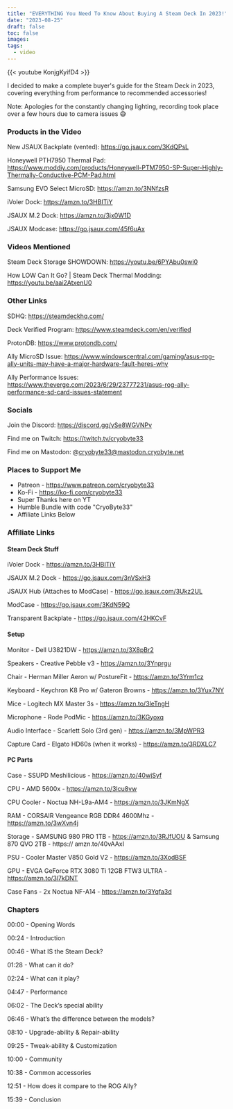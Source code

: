 ```yaml
---
title: "EVERYTHING You Need To Know About Buying A Steam Deck In 2023!"
date: "2023-08-25"
draft: false
toc: false
images:
tags:
  - video
---
```


{{< youtube KonjgKyifD4 >}}

I decided to make a complete buyer's guide for the Steam Deck in 2023, covering everything from performance to recommended accessories!

Note: Apologies for the constantly changing lighting, recording took place over a few hours due to camera issues 😅

### Products in the Video

New JSAUX Backplate (vented): https://go.jsaux.com/3KdQPsL

Honeywell PTH7950 Thermal Pad: https://www.moddiy.com/products/Honeywell-PTM7950-SP-Super-Highly-Thermally-Conductive-PCM-Pad.html

Samsung EVO Select MicroSD: https://amzn.to/3NNfzsR

iVoler Dock: https://amzn.to/3HBITiY

JSAUX M.2 Dock: https://amzn.to/3jx0W1D

JSAUX Modcase: https://go.jsaux.com/45f6uAx

### Videos Mentioned

Steam Deck Storage SHOWDOWN: https://youtu.be/6PYAbu0swi0

How LOW Can It Go? | Steam Deck Thermal Modding: https://youtu.be/aai2AtxenU0

### Other Links

SDHQ: https://steamdeckhq.com/

Deck Verified Program: https://www.steamdeck.com/en/verified

ProtonDB: https://www.protondb.com/

Ally MicroSD Issue: https://www.windowscentral.com/gaming/asus-rog-ally-units-may-have-a-major-hardware-fault-heres-why

Ally Performance Issues: https://www.theverge.com/2023/6/29/23777231/asus-rog-ally-performance-sd-card-issues-statement

### Socials

Join the Discord: https://discord.gg/ySe8WGVNPv

Find me on Twitch: https://twitch.tv/cryobyte33

Find me on Mastodon: @cryobyte33@mastodon.cryobyte.net

### Places to Support Me

* Patreon - https://www.patreon.com/cryobyte33
* Ko-Fi - https://ko-fi.com/cryobyte33
* Super Thanks here on YT
* Humble Bundle with code "CryoByte33"
* Affiliate Links Below

### Affiliate Links

#### Steam Deck Stuff

iVoler Dock - https://amzn.to/3HBITiY

JSAUX M.2 Dock - https://go.jsaux.com/3nVSxH3

JSAUX Hub (Attaches to ModCase) - https://go.jsaux.com/3Ukz2UL

ModCase - https://go.jsaux.com/3KdN59Q

Transparent Backplate - https://go.jsaux.com/42HKCvF

#### Setup

Monitor - Dell U3821DW - https://amzn.to/3X8pBr2

Speakers - Creative Pebble v3 - https://amzn.to/3Ynprgu

Chair - Herman Miller Aeron w/ PostureFit - https://amzn.to/3Yrm1cz

Keyboard - Keychron K8 Pro w/ Gateron Browns - https://amzn.to/3Yux7NY

Mice - Logitech MX Master 3s - https://amzn.to/3leTngH

Microphone - Rode PodMic - https://amzn.to/3KGyoxq

Audio Interface - Scarlett Solo (3rd gen) - https://amzn.to/3MpWPR3

Capture Card - Elgato HD60s (when it works) - https://amzn.to/3RDXLC7

#### PC Parts

Case - SSUPD Meshilicious - https://amzn.to/40wjSyf

CPU - AMD 5600x - https://amzn.to/3lcu8vw

CPU Cooler - Noctua NH-L9a-AM4 - https://amzn.to/3JKmNgX

RAM - CORSAIR Vengeance RGB DDR4 4600Mhz - https://amzn.to/3wXvn4j

Storage - SAMSUNG 980 PRO 1TB - https://amzn.to/3RJfUOU & Samsung 870 QVO 2TB - https://
amzn.to/40vAAxI

PSU - Cooler Master V850 Gold V2 - https://amzn.to/3XodBSF

GPU - EVGA GeForce RTX 3080 Ti 12GB FTW3 ULTRA - https://amzn.to/3l7kDNT

Case Fans - 2x Noctua NF-A14 - https://amzn.to/3Yqfa3d

### Chapters

00:00 - Opening Words

00:24 - Introduction

00:46 - What IS the Steam Deck?

01:28 - What can it do?

02:24 - What can it play?

04:47 - Performance

06:02 - The Deck’s special ability

06:46 - What’s the difference between the models?

08:10 - Upgrade-ability & Repair-ability

09:25 - Tweak-ability & Customization

10:00 - Community

10:38 - Common accessories

12:51 - How does it compare to the ROG Ally?

15:39 - Conclusion
